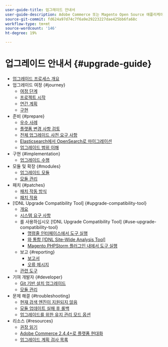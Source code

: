 ```yaml
---
user-guide-title: 업그레이드 안내서
user-guide-description: Adobe Commerce 또는 Magento Open Source 애플리케이션을 업그레이드하는 것이 중요한 이유와 업그레이드를 성공적으로 계획하고 실행하는 방법을 알아보십시오.
source-git-commit: fd624a97d74c7f6a9e29223227dae425bb6fa68c
workflow-type: tm+mt
source-wordcount: '146'
ht-degree: 19%

---
```



# 업그레이드 안내서 {#upgrade-guide}

- [업그레이드 프로세스 개요](overview.md)
- 업그레이드 여정 {#journey}
   - [여정 단계](journey/phases.md)
   - [프로젝트 시작](journey/project-launch.md)
   - [연간 계획](journey/annual-planning.md)
   - [구현](journey/implementation.md)
- 준비 {#prepare}
   - [우수 사례](prepare/best-practices.md)
   - [플랫폼 변경 사항 검토](prepare/platform-changes.md)
   - [전체 업그레이드 사전 요구 사항](prepare/prerequisites.md)
   - [Elasticsearch에서 OpenSearch로 마이그레이션](prepare/opensearch-migration.md)
   - [업그레이드 범위 이해](prepare/scope.md)
- 구현 {#implementation}
   - [업그레이드 수행](implementation/perform-upgrade.md)
- 모듈 및 확장 {#modules}
   - [업그레이드 모듈](modules/upgrade.md)
   - [모듈 관리](modules/manage.md)
- 패치 {#patches}
   - [패치 작동 방식](patches/overview.md)
   - [패치 적용](patches/apply.md)
- [!DNL Upgrade Compatibility Tool] {#upgrade-compatibility-tool}
   - [개요](upgrade-compatibility-tool/overview.md)
   - [시스템 요구 사항](upgrade-compatibility-tool/prerequisites.md)
   - 를 사용하십시오 [!DNL Upgrade Compatibility Tool] {#use-upgrade-compatibility-tool}
      - [명령줄 인터페이스에서 도구 실행](upgrade-compatibility-tool/run.md)
      - [와 통합 [!DNL Site-Wide Analysis Tool]](upgrade-compatibility-tool/integrate-analysis-tool.md)
      - [Magento PHPStorm 플러그인 내에서 도구 실행](upgrade-compatibility-tool/run-configuration-phpstorm-plugin.md)
   - 보고 {#reporting}
      - [보고서](upgrade-compatibility-tool/reports.md)
      - [오류 메시지](upgrade-compatibility-tool/error-messages.md)
   - [관련 도구](upgrade-compatibility-tool/related-tools.md)
- 기여 개발자 {#developer}
   - [Git 기반 설치 업그레이드](developer/git-installs.md)
   - [모듈 관리](developer/manage-modules.md)
- 문제 해결 {#troubleshooting}
   - [현재 검색 엔진이 지원되지 않음](troubleshooting/search-engine-not-supported.md)
   - [모듈 업데이트 실패 후 롤백](troubleshooting/roll-back-after-update-failure.md)
   - [업그레이드를 위한 유지 관리 모드 옵션](troubleshooting/maintenance-mode-options.md)
- 리소스 {#resources}
   - [권장 읽기](resources/recommended-reading.md)
   - [Adobe Commerce 2.4.4+로 플랫폼 현대화](resources/recommended-upgrade-paths-2022.md)
   - [업그레이드 계획 검사 목록](https://support.magento.com/hc/en-us/articles/360057968951)
